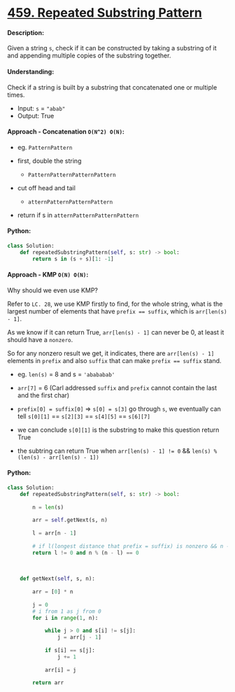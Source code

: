 # [459. Repeated Substring Pattern](https://leetcode.com/problems/repeated-substring-pattern/)


#### Description:

Given a string `s`, check if it can be constructed by taking a substring of it and appending multiple copies of the substring together.

#### Understanding:

Check if a string is built by a substring that concatenated one or multiple times.

- Input: `s` = `"abab"`
- Output: True


#### Approach - Concatenation `O(N^2) O(N)`:

- eg. `PatternPattern`

- first, double the string 
	- `PatternPatternPatternPattern`
- cut off head and tail
	- `atternPatternPatternPattern`
- return if s in `atternPatternPatternPattern`

#### Python:
```python
class Solution:
    def repeatedSubstringPattern(self, s: str) -> bool:
        return s in (s + s)[1: -1]
```

#### Approach - KMP `O(N) O(N)`:

Why should we even use KMP?

Refer to `LC. 28`, we use KMP firstly to find, for the whole string, what is the largest number of elements that have `prefix == suffix`, which is `arr[len(s) - 1]`.

As we know if it can return True, `arr[len(s) - 1]` can never be 0, at least it should have a `nonzero`.

So for any nonzero result we get, it indicates, there are `arr[len(s) - 1]` elements in `prefix` and also `suffix` that can make `prefix == suffix` stand.

- eg. `len(s)` = 8 and s = `'abababab'`

- `arr[7]` = 6 (Carl addressed `suffix` and `prefix` cannot contain the last and the first char)
- `prefix[0] = suffix[0]` => `s[0] = s[3]` go through `s`, we eventually can tell `s[0][1]` == `s[2][3]` == `s[4][5]` == `s[6][7]`
- we can conclude `s[0][1]` is the substring to make this question return True
- the subtring can return True when `arr[len(s) - 1] != 0` && `len(s) % (len(s) - arr[len(s) - 1])`

#### Python:
```python
class Solution:
    def repeatedSubstringPattern(self, s: str) -> bool:
        
        n = len(s)
        
        arr = self.getNext(s, n)
        
        l = arr[n - 1]
        
        # if l(longest distance that prefix = suffix) is nonzero && n - l is a divisor of n
        return l != 0 and n % (n - l) == 0
        
        
        
    def getNext(self, s, n):
        
        arr = [0] * n
        
        j = 0
        # i from 1 as j from 0
        for i in range(1, n):
            
            while j > 0 and s[i] != s[j]:
                j = arr[j - 1]
                
            if s[i] == s[j]:
                j += 1
                
            arr[i] = j
            
        return arr
```
